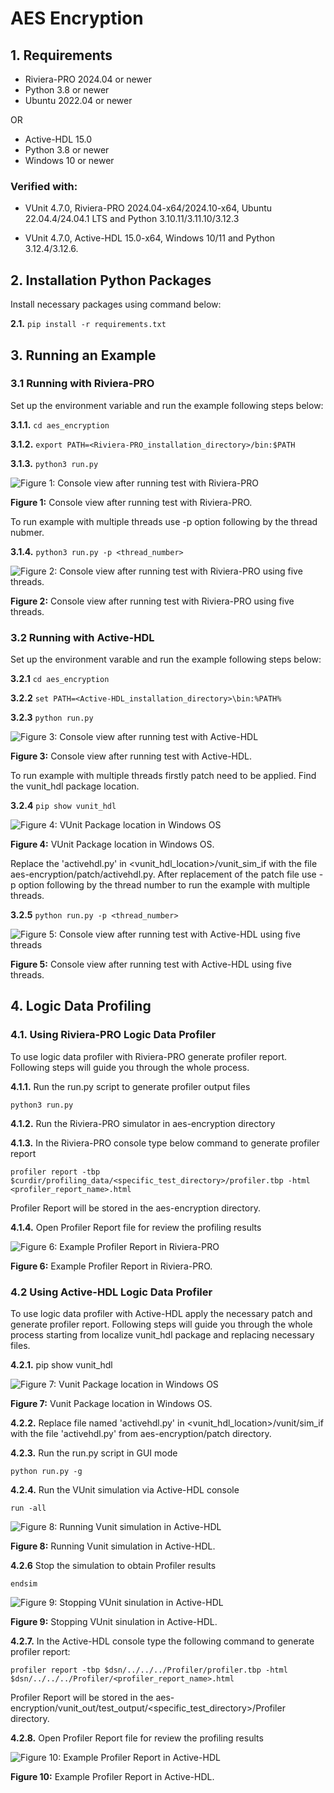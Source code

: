 # AES Encryption

## 1. Requirements

* Riviera-PRO 2024.04 or newer
* Python 3.8 or newer
* Ubuntu 2022.04 or newer

OR

* Active-HDL 15.0
* Python 3.8 or newer
* Windows 10 or newer

### Verified with:

 - VUnit 4.7.0, Riviera-PRO 2024.04-x64/2024.10-x64, Ubuntu 22.04.4/24.04.1 LTS and Python 3.10.11/3.11.10/3.12.3
 
 - VUnit 4.7.0, Active-HDL 15.0-x64, Windows 10/11 and Python 3.12.4/3.12.6.

## 2. Installation Python Packages

Install necessary packages using command below:

**2.1.** ```pip install -r requirements.txt```

## 3. Running an Example

### 3.1 Running with Riviera-PRO

Set up the environment variable and run the example following steps below:

**3.1.1.** ```cd aes_encryption```

**3.1.2.** ```export PATH=<Riviera-PRO_installation_directory>/bin:$PATH```

**3.1.3.** ```python3 run.py```

![Figure 1: Console view after running test with Riviera-PRO](img/Console_view_after_running_test_with_Riviera-PRO.png)

**Figure 1:** Console view after running test with Riviera-PRO.

To run example with multiple threads use -p option following by the thread nubmer.

**3.1.4.** ```python3 run.py -p <thread_number>```

![Figure 2: Console view after running test with Riviera-PRO using five threads.](img/Console_view_after_running_test_with_Riviera-PRO_using_five_threads.png)

**Figure 2:** Console view after running test with Riviera-PRO using five threads.

### 3.2 Running with Active-HDL

Set up the environment varable and run the example following steps below:

**3.2.1** ```cd aes_encryption```

**3.2.2** ```set PATH=<Active-HDL_installation_directory>\bin:%PATH%```

**3.2.3** ```python run.py```

![Figure 3: Console view after running test with Active-HDL](img/Console_view_after_running_test_with_Active-HDL.png)

**Figure 3:** Console view after running test with Active-HDL.

To run example with multiple threads firstly patch need to be applied. Find the vunit_hdl package location.

**3.2.4** ```pip show vunit_hdl```

![Figure 4: VUnit Package location in Windows OS](img/VUnit_Package_location_in_Windows_OS.png)


**Figure 4:** VUnit Package location in Windows OS.

Replace the 'activehdl.py' in <vunit_hdl_location>/vunit_sim_if with the file aes-encryption/patch/activehdl.py. After replacement of the patch file use -p option following by the thread number to run the example with multiple threads.

**3.2.5** ```python run.py -p <thread_number>```

![Figure 5: Console view after running test with Active-HDL using five threads](img/Console_view_after_running_test_with_Active-HDL_using_five_threads.png)

**Figure 5:** Console view after running test with Active-HDL using five threads.

## 4. Logic Data Profiling

### 4.1. Using Riviera-PRO Logic Data Profiler

To use logic data profiler with Riviera-PRO generate profiler report. Following steps will guide you through the whole process.

**4.1.1.** Run the run.py script to generate profiler output files

```python3 run.py```

**4.1.2.** Run the Riviera-PRO simulator in aes-encryption directory

**4.1.3.** In the Riviera-PRO console type below command to generate profiler report

```profiler report -tbp $curdir/profiling_data/<specific_test_directory>/profiler.tbp -html <profiler_report_name>.html```

Profiler Report will be stored in the aes-encryption directory.

**4.1.4.** Open Profiler Report file for review the profiling results

![Figure 6: Example Profiler Report in Riviera-PRO](img/Example_Profiler_Report_in_Riviera-PRO.png)

**Figure 6:** Example Profiler Report in Riviera-PRO.

### 4.2 Using Active-HDL Logic Data Profiler

To use logic data profiler with Active-HDL apply the necessary patch and generate profiler report. Following steps will guide you through the whole process starting from localize vunit_hdl package and replacing necessary files. 

**4.2.1.** pip show vunit_hdl

![Figure 7: Vunit Package location in Windows OS](img/VUnit_Package_location_in_Windows_OS.png)

**Figure 7:** Vunit Package location in Windows OS.

**4.2.2.** Replace file named 'activehdl.py' in <vunit_hdl_location>/vunit/sim_if with the file 'activehdl.py' from aes-encryption/patch directory.

**4.2.3.** Run the run.py script in GUI mode

```python run.py -g```

**4.2.4.** Run the VUnit simulation via Active-HDL console

```run -all```

![Figure 8: Running Vunit simulation in Active-HDL](img/Running_VUnit_simulation_in_Active-HDL.png)

**Figure 8:** Running Vunit simulation in Active-HDL.

**4.2.6** Stop the simulation to obtain Profiler results

```endsim```

![Figure 9: Stopping VUnit sinulation in Active-HDL](img/Stopping_VUnit_simulation_in_Active-HDL.png)

**Figure 9:** Stopping VUnit sinulation in Active-HDL.

**4.2.7.** In the Active-HDL console type the following command to generate profiler report:

```profiler report -tbp $dsn/../../../Profiler/profiler.tbp -html $dsn/../../../Profiler/<profiler_report_name>.html```

Profiler Report will be stored in the aes-encryption/vunit_out/test_output/<specific_test_directory>/Profiler directory.

**4.2.8.** Open Profiler Report file for review the profiling results

![Figure 10: Example Profiler Report in Active-HDL](img/Example_Profiler_Report_in_Active-HDL.png)

**Figure 10:** Example Profiler Report in Active-HDL.
